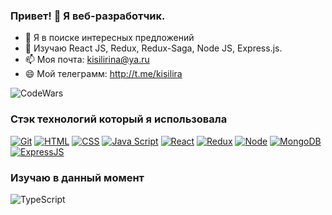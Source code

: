### Привет! 👋 Я веб-разработчик.
- 🔭 Я в поиске интересных предложений
- 🌱 Изучаю React JS, Redux, Redux-Saga, Node JS, Express.js.
- 📫 Моя почта: kisilirina@ya.ru
- 😄 Мой телеграмм: http://t.me/kisilira


![CodeWars](https://www.codewars.com/users/kisilirina/badges/large)

### Стэк технологий который я использовала
[![Git](https://shields.io/badge/-Git-f0efe7?logo=git&style=for-the-badge)](https://git-scm.com/)
[![HTML](https://shields.io/badge/-HTML5-E34F26?logo=html5&style=for-the-badge&logoColor=fff)](https://html5book.ru/html-html5/)
[![CSS](https://shields.io/badge/-CSS3-1572B6?logo=css3&style=for-the-badge&logoColor=fff)](https://html5book.ru/osnovy-css/)
[![Java Script](https://shields.io/badge/-Java_Script-F7DF1E?logo=javascript&style=for-the-badge&logoColor=222)](https://learn.javascript.ru/)
[![React](https://shields.io/badge/-React-282c34?logo=react&style=for-the-badge)](https://reactjs.org/)
[![Redux](https://shields.io/badge/-Redux-282c34?logo=redux&style=for-the-badge)](https://redux.js.org/)
[![Node](https://shields.io/badge/-Node-333?logo=node.js&style=for-the-badge)](https://nodejs.org/en/)
[![MongoDB](https://shields.io/badge/-MongoDB-f9fbfa?logo=MongoDB&style=for-the-badge)](https://www.mongodb.com/)
[![ExpressJS](https://img.shields.io/badge/-Express.js-333?logo=express&style=for-the-badge)](https://expressjs.com/ru/)

### Изучаю в данный момент

![TypeScript](https://img.shields.io/badge/TS-TypeScript-yellowgreen)
